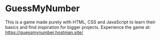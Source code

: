 # GuessMyNumber
This is a game made purely with HTML, CSS and JavaScript to learn their basics and find inspiration for bigger projects.
Experience the game at: https://guessmynumber.hostman.site/

